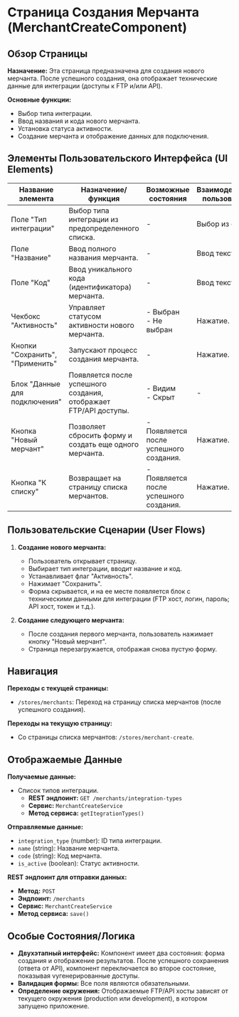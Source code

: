 # Страница Создания Мерчанта (MerchantCreateComponent)

## Обзор Страницы

**Назначение:** Эта страница предназначена для создания нового мерчанта. После успешного создания, она отображает технические данные для интеграции (доступы к FTP и/или API).

**Основные функции:**
-   Выбор типа интеграции.
-   Ввод названия и кода нового мерчанта.
-   Установка статуса активности.
-   Создание мерчанта и отображение данных для подключения.

## Элементы Пользовательского Интерфейса (UI Elements)

| Название элемента | Назначение/функция | Возможные состояния | Взаимодействие пользователя |
| --- | --- | --- | --- |
| Поле "Тип интеграции" | Выбор типа интеграции из предопределенного списка. | - | Выбор из списка. |
| Поле "Название" | Ввод полного названия мерчанта. | - | Ввод текста. |
| Поле "Код" | Ввод уникального кода (идентификатора) мерчанта. | - | Ввод текста. |
| Чекбокс "Активность" | Управляет статусом активности нового мерчанта. | - Выбран<br>- Не выбран | Нажатие. |
| Кнопки "Сохранить", "Применить" | Запускают процесс создания мерчанта. | - | Нажатие. |
| Блок "Данные для подключения" | Появляется после успешного создания, отображает FTP/API доступы. | - Видим<br>- Скрыт | - |
| Кнопка "Новый мерчант" | Позволяет сбросить форму и создать еще одного мерчанта. | - Появляется после успешного создания. | Нажатие. |
| Кнопка "К списку" | Возвращает на страницу списка мерчантов. | - Появляется после успешного создания. | Нажатие. |

## Пользовательские Сценарии (User Flows)

1.  **Создание нового мерчанта:**
    -   Пользователь открывает страницу.
    -   Выбирает тип интеграции, вводит название и код.
    -   Устанавливает флаг "Активность".
    -   Нажимает "Сохранить".
    -   Форма скрывается, и на ее месте появляется блок с техническими данными для интеграции (FTP хост, логин, пароль; API хост, токен и т.д.).

2.  **Создание следующего мерчанта:**
    -   После создания первого мерчанта, пользователь нажимает кнопку "Новый мерчант".
    -   Страница перезагружается, отображая снова пустую форму.

## Навигация

**Переходы с текущей страницы:**
-   `/stores/merchants`: Переход на страницу списка мерчантов (после успешного создания).

**Переходы на текущую страницу:**
-   Со страницы списка мерчантов: `/stores/merchant-create`.

## Отображаемые Данные

**Получаемые данные:**
-   Список типов интеграции.
    -   **REST эндпоинт:** `GET /merchants/integration-types`
    -   **Сервис:** `MerchantCreateService`
    -   **Метод сервиса:** `getItegrationTypes()`

**Отправляемые данные:**
-   `integration_type` (number): ID типа интеграции.
-   `name` (string): Название мерчанта.
-   `code` (string): Код мерчанта.
-   `is_active` (boolean): Статус активности.

**REST эндпоинт для отправки данных:**
-   **Метод:** `POST`
-   **Эндпоинт:** `/merchants`
-   **Сервис:** `MerchantCreateService`
-   **Метод сервиса:** `save()`

## Особые Состояния/Логика

-   **Двухэтапный интерфейс:** Компонент имеет два состояния: форма создания и отображение результатов. После успешного сохранения (ответа от API), компонент переключается во второе состояние, показывая vyгенерированные доступы.
-   **Валидация формы:** Все поля являются обязательными.
-   **Определение окружения:** Отображаемые FTP/API хосты зависят от текущего окружения (production или development), в котором запущено приложение.
